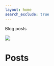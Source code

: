 ```yaml
---
layout: home
search_exclude: true
---
```


Blog posts

[![](https://img.shields.io/static/v1?label=View%20On%20Github&message=link&labelColor=2f363d&color=red&style=flat&logo=github&logoColor=959da5)](https://github.com/asvcode)


# Posts


